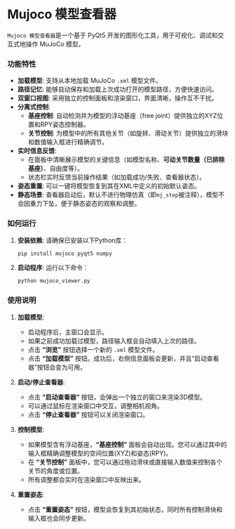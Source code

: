 # Mujoco 模型查看器

`Mujoco 模型查看器`是一个基于 PyQt5 开发的图形化工具，用于可视化、调试和交互式地操作 MuJoCo 模型。

### 功能特性

*   **加载模型**: 支持从本地加载 MuJoCo `.xml` 模型文件。
*   **路径记忆**: 能够自动保存和加载上次成功打开的模型路径，方便快速访问。
*   **双窗口视图**: 采用独立的控制面板和渲染窗口，界面清晰，操作互不干扰。
*   **分离式控制**:
    *   **基座控制**: 自动检测并为模型的浮动基座（free joint）提供独立的XYZ位置和RPY姿态控制器。
    *   **关节控制**: 为模型中的所有其他关节（如旋转、滑动关节）提供独立的滑块和数值输入框进行精确调节。
*   **实时信息反馈**:
    *   在面板中清晰展示模型的关键信息（如模型名称、**可动关节数量（已排除基座）**、自由度等）。
    *   状态栏实时反馈当前操作结果（如加载成功/失败、查看器状态）。
*   **姿态重置**: 可以一键将模型恢复到其在XML中定义的初始默认姿态。
*   **静态场景**: 查看器启动后，默认不进行物理仿真（即`mj_step`被注释），模型不会因重力下坠，便于静态姿态的观察和调整。

### 如何运行

1.  **安装依赖**:
    请确保已安装以下Python库：
    ```bash
    pip install mujoco pyqt5 numpy
    ```

2.  **启动程序**:
    运行以下命令：
    ```bash
    python mujoco_viewer.py
    ```

### 使用说明

1.  **加载模型**:
    *   启动程序后，主窗口会显示。
    *   如果之前成功加载过模型，路径输入框会自动填入上次的路径。
    *   点击 **“浏览”** 按钮选择一个新的 `.xml` 模型文件。
    *   点击 **“加载模型”** 按钮。成功后，右侧信息面板会更新，并且“启动查看器”按钮会变为可用。

2.  **启动/停止查看器**:
    *   点击 **“启动查看器”** 按钮，会弹出一个独立的窗口来渲染3D模型。
    *   可以通过鼠标在渲染窗口中交互，调整相机视角。
    *   点击 **“停止查看器”** 按钮可以关闭渲染窗口。

3.  **控制模型**:
    *   如果模型含有浮动基座，**“基座控制”** 面板会自动出现。您可以通过其中的输入框精确调整模型的空间位置(XYZ)和姿态(RPY)。
    *   在 **“关节控制”** 面板中，您可以通过拖动滑块或直接输入数值来控制各个关节的角度或位置。
    *   所有调整都会实时在渲染窗口中反映出来。

4.  **重置姿态**:
    *   点击 **“重置姿态”** 按钮，模型会恢复到其初始状态，同时所有控制滑块和输入框也会同步更新。
